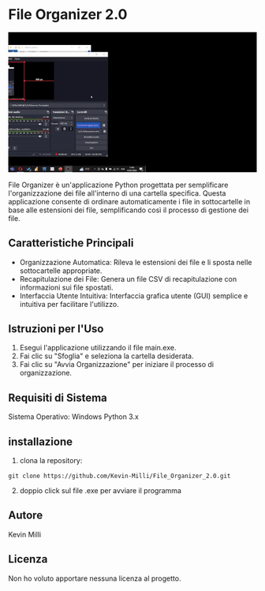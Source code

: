 # File Organizer 2.0

![Alt text](videoDimostrativo.gif)

File Organizer è un'applicazione Python progettata per semplificare l'organizzazione dei file all'interno di una cartella specifica. 
Questa applicazione consente di ordinare automaticamente i file in sottocartelle in base alle estensioni dei file, semplificando così il processo di gestione dei file.

## Caratteristiche Principali

- Organizzazione Automatica: Rileva le estensioni dei file e li sposta nelle sottocartelle appropriate.
- Recapitulazione dei File: Genera un file CSV di recapitulazione con informazioni sui file spostati.
- Interfaccia Utente Intuitiva: Interfaccia grafica utente (GUI) semplice e intuitiva per facilitare l'utilizzo.

## Istruzioni per l'Uso

1. Esegui l'applicazione utilizzando il file main.exe.
2. Fai clic su "Sfoglia" e seleziona la cartella desiderata.
3. Fai clic su "Avvia Organizzazione" per iniziare il processo di organizzazione.

## Requisiti di Sistema

Sistema Operativo: Windows
Python 3.x

## installazione

1. clona la repository:
```
git clone https://github.com/Kevin-Milli/File_Organizer_2.0.git
```
2. doppio click sul file .exe per avviare il programma

## Autore

Kevin Milli

## Licenza

Non ho voluto apportare nessuna licenza al progetto.
